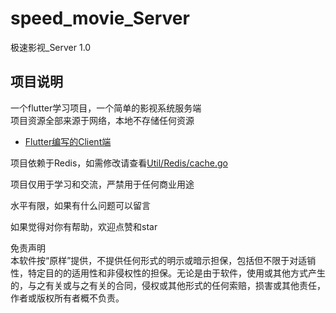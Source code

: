 # speed_movie_Server

极速影视_Server 1.0

## 项目说明

一个flutter学习项目，一个简单的影视系统服务端  
项目资源全部来源于网络，本地不存储任何资源

- [Flutter编写的Client端](https://github.com/t924417424/speed_movie)

项目依赖于Redis，如需修改请查看[Util/Redis/cache.go](./Util/Redis/cache.go)


项目仅用于学习和交流，严禁用于任何商业用途

水平有限，如果有什么问题可以留言

如果觉得对你有帮助，欢迎点赞和star


免责声明  
本软件按“原样”提供，不提供任何形式的明示或暗示担保，包括但不限于对适销性，特定目的的适用性和非侵权性的担保。无论是由于软件，使用或其他方式产生的，与之有关或与之有关的合同，侵权或其他形式的任何索赔，损害或其他责任，作者或版权所有者概不负责。
